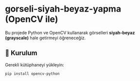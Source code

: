 # gorseli-siyah-beyaz-yapma (OpenCV ile)

Bu projede Python ve OpenCV kullanarak görselleri **siyah-beyaz (grayscale)** hale getirmeyi öğreneceğiz.  

## 🚀 Kurulum

Gerekli kütüphaneyi yükleyin:

```bash
pip install opencv-python
